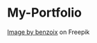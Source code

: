 # My-Portfolio

<a href="https://www.freepik.com/free-photo/abstract-grunge-decorative-relief-navy-blue-stucco-wall-texture-wide-angle-rough-colored-background_11712554.htm#query=background&position=0&from_view=keyword&track=sph">Image by benzoix</a> on Freepik